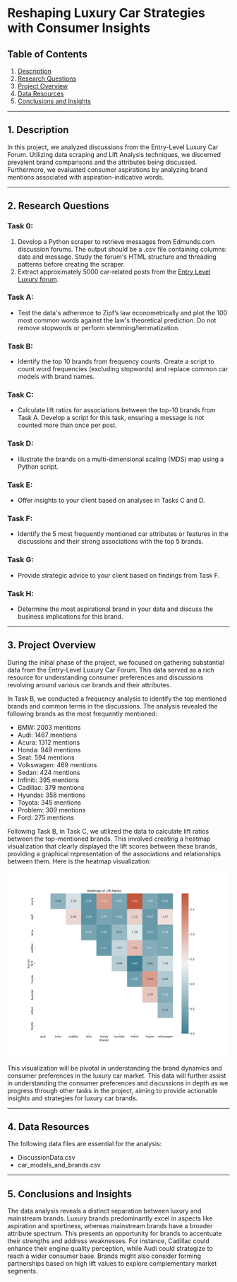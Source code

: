 # Reshaping Luxury Car Strategies with Consumer Insights

## Table of Contents
1. [Description](#1-description)
2. [Research Questions](#2-questions)
3. [Project Overview](#3-overview)
4. [Data Resources](#4-data)
5. [Conclusions and Insights](#5-conclusions)

---

## 1. Description 
In this project, we analyzed discussions from the Entry-Level Luxury Car Forum. Utilizing data scraping and Lift Analysis techniques, we discerned prevalent brand comparisons and the attributes being discussed. Furthermore, we evaluated consumer aspirations by analyzing brand mentions associated with aspiration-indicative words.

---

## 2. Research Questions
### Task 0:
1. Develop a Python scraper to retrieve messages from Edmunds.com discussion forums. The output should be a .csv file containing columns: date and message. Study the forum's HTML structure and threading patterns before creating the scraper.
2. Extract approximately 5000 car-related posts from the [Entry Level Luxury forum](https://forums.edmunds.com/discussion/2864/general/x/entry-level-luxury-performance-sedans).

### Task A:
- Test the data's adherence to Zipf’s law econometrically and plot the 100 most common words against the law's theoretical prediction. Do not remove stopwords or perform stemming/lemmatization.

### Task B:
- Identify the top 10 brands from frequency counts. Create a script to count word frequencies (excluding stopwords) and replace common car models with brand names.

### Task C:
- Calculate lift ratios for associations between the top-10 brands from Task A. Develop a script for this task, ensuring a message is not counted more than once per post.

### Task D:
- Illustrate the brands on a multi-dimensional scaling (MDS) map using a Python script.

### Task E:
- Offer insights to your client based on analyses in Tasks C and D.

### Task F:
- Identify the 5 most frequently mentioned car attributes or features in the discussions and their strong associations with the top 5 brands.

### Task G:
- Provide strategic advice to your client based on findings from Task F.

### Task H:
- Determine the most aspirational brand in your data and discuss the business implications for this brand.

---

## 3. Project Overview
During the initial phase of the project, we focused on gathering substantial data from the Entry-Level Luxury Car Forum. This data served as a rich resource for understanding consumer preferences and discussions revolving around various car brands and their attributes.

In Task B, we conducted a frequency analysis to identify the top mentioned brands and common terms in the discussions. The analysis revealed the following brands as the most frequently mentioned:

- BMW: 2003 mentions
- Audi: 1467 mentions
- Acura: 1312 mentions
- Honda: 949 mentions
- Seat: 594 mentions
- Volkswagen: 469 mentions
- Sedan: 424 mentions
- Infiniti: 395 mentions
- Cadillac: 379 mentions
- Hyundai: 358 mentions
- Toyota: 345 mentions
- Problem: 309 mentions
- Ford: 275 mentions

Following Task B, in Task C, we utilized the data to calculate lift ratios between the top-mentioned brands. This involved creating a heatmap visualization that clearly displayed the lift scores between these brands, providing a graphical representation of the associations and relationships between them. Here is the heatmap visualization:

![Heatmap Visualization](Figures/Brand-Lift-Scores-Heatmap.png)

This visualization will be pivotal in understanding the brand dynamics and consumer preferences in the luxury car market. This data will further assist in understanding the consumer preferences and discussions in depth as we progress through other tasks in the project, aiming to provide actionable insights and strategies for luxury car brands.


---

## 4. Data Resources
The following data files are essential for the analysis:
- DiscussionData.csv
- car_models_and_brands.csv

---

## 5. Conclusions and Insights
The data analysis reveals a distinct separation between luxury and mainstream brands. Luxury brands predominantly excel in aspects like aspiration and sportiness, whereas mainstream brands have a broader attribute spectrum. This presents an opportunity for brands to accentuate their strengths and address weaknesses. For instance, Cadillac could enhance their engine quality perception, while Audi could strategize to reach a wider consumer base. Brands might also consider forming partnerships based on high lift values to explore complementary market segments.

